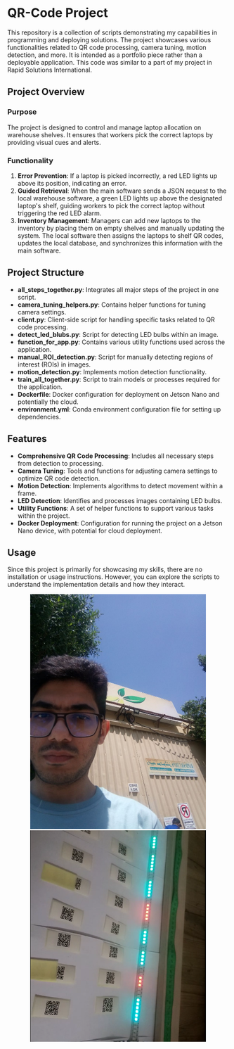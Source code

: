 # QR-Code Project

This repository is a collection of scripts demonstrating my capabilities in programming and deploying solutions. The project showcases various functionalities related to QR code processing, camera tuning, motion detection, and more. It is intended as a portfolio piece rather than a deployable application. This code was similar to a part of my project in Rapid Solutions International.

## Project Overview

### Purpose
The project is designed to control and manage laptop allocation on warehouse shelves. It ensures that workers pick the correct laptops by providing visual cues and alerts.

### Functionality
1. **Error Prevention**: If a laptop is picked incorrectly, a red LED lights up above its position, indicating an error.
2. **Guided Retrieval**: When the main software sends a JSON request to the local warehouse software, a green LED lights up above the designated laptop's shelf, guiding workers to pick the correct laptop without triggering the red LED alarm.
3. **Inventory Management**: Managers can add new laptops to the inventory by placing them on empty shelves and manually updating the system. The local software then assigns the laptops to shelf QR codes, updates the local database, and synchronizes this information with the main software.

## Project Structure

- **all_steps_together.py**: Integrates all major steps of the project in one script.
- **camera_tuning_helpers.py**: Contains helper functions for tuning camera settings.
- **client.py**: Client-side script for handling specific tasks related to QR code processing.
- **detect_led_blubs.py**: Script for detecting LED bulbs within an image.
- **function_for_app.py**: Contains various utility functions used across the application.
- **manual_ROI_detection.py**: Script for manually detecting regions of interest (ROIs) in images.
- **motion_detection.py**: Implements motion detection functionality.
- **train_all_together.py**: Script to train models or processes required for the application.
- **Dockerfile**: Docker configuration for deployment on Jetson Nano and potentially the cloud.
- **environment.yml**: Conda environment configuration file for setting up dependencies.

## Features

- **Comprehensive QR Code Processing**: Includes all necessary steps from detection to processing.
- **Camera Tuning**: Tools and functions for adjusting camera settings to optimize QR code detection.
- **Motion Detection**: Implements algorithms to detect movement within a frame.
- **LED Detection**: Identifies and processes images containing LED bulbs.
- **Utility Functions**: A set of helper functions to support various tasks within the project.
- **Docker Deployment**: Configuration for running the project on a Jetson Nano device, with potential for cloud deployment.

## Usage

Since this project is primarily for showcasing my skills, there are no installation or usage instructions. However, you can explore the scripts to understand the implementation details and how they interact.
<p align="center">
  <img src="https://github.com/Cph4v/QR_code_detection_real_time/blob/main/photo_2024-06-09_15-04-02.jpg" width="400"/>
  <img src="https://github.com/Cph4v/QR_code_detection_real_time/blob/main/edited2.png" width="400"/>
</p>


